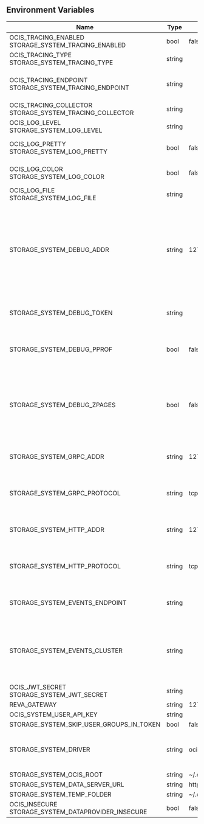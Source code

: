 ## Environment Variables

| Name | Type | Default Value | Description |
|------|------|---------------|-------------|
| OCIS_TRACING_ENABLED<br/>STORAGE_SYSTEM_TRACING_ENABLED | bool | false | Activates tracing.|
| OCIS_TRACING_TYPE<br/>STORAGE_SYSTEM_TRACING_TYPE | string |  | |
| OCIS_TRACING_ENDPOINT<br/>STORAGE_SYSTEM_TRACING_ENDPOINT | string |  | The endpoint to the tracing collector.|
| OCIS_TRACING_COLLECTOR<br/>STORAGE_SYSTEM_TRACING_COLLECTOR | string |  | |
| OCIS_LOG_LEVEL<br/>STORAGE_SYSTEM_LOG_LEVEL | string |  | The log level.|
| OCIS_LOG_PRETTY<br/>STORAGE_SYSTEM_LOG_PRETTY | bool | false | Activates pretty log output.|
| OCIS_LOG_COLOR<br/>STORAGE_SYSTEM_LOG_COLOR | bool | false | Activates colorized log output.|
| OCIS_LOG_FILE<br/>STORAGE_SYSTEM_LOG_FILE | string |  | The target log file.|
| STORAGE_SYSTEM_DEBUG_ADDR | string | 127.0.0.1:9217 | Bind address of the debug server, where metrics, health, config and debug endpoints will be exposed.|
| STORAGE_SYSTEM_DEBUG_TOKEN | string |  | Token to secure the metrics endpoint|
| STORAGE_SYSTEM_DEBUG_PPROF | bool | false | Enables pprof, which can be used for profiling|
| STORAGE_SYSTEM_DEBUG_ZPAGES | bool | false | Enables zpages, which can  be used for collecting and viewing traces in-me|
| STORAGE_SYSTEM_GRPC_ADDR | string | 127.0.0.1:9215 | The address of the grpc service.|
| STORAGE_SYSTEM_GRPC_PROTOCOL | string | tcp | The transport protocol of the grpc service.|
| STORAGE_SYSTEM_HTTP_ADDR | string | 127.0.0.1:9216 | The address of the http service.|
| STORAGE_SYSTEM_HTTP_PROTOCOL | string | tcp | The transport protocol of the http service.|
| STORAGE_SYSTEM_EVENTS_ENDPOINT | string |  | the address of the streaming service|
| STORAGE_SYSTEM_EVENTS_CLUSTER | string |  | the clusterID of the streaming service. Mandatory when using nats|
| OCIS_JWT_SECRET<br/>STORAGE_SYSTEM_JWT_SECRET | string |  | |
| REVA_GATEWAY | string | 127.0.0.1:9142 | |
| OCIS_SYSTEM_USER_API_KEY | string |  | |
| STORAGE_SYSTEM_SKIP_USER_GROUPS_IN_TOKEN | bool | false | |
| STORAGE_SYSTEM_DRIVER | string | ocis | The driver which should be used by the service|
| STORAGE_SYSTEM_OCIS_ROOT | string | ~/.ocis/storage/metadata | |
| STORAGE_SYSTEM_DATA_SERVER_URL | string | http://localhost:9216/data | |
| STORAGE_SYSTEM_TEMP_FOLDER | string | ~/.ocis/tmp/metadata | |
| OCIS_INSECURE<br/>STORAGE_SYSTEM_DATAPROVIDER_INSECURE | bool | false | |